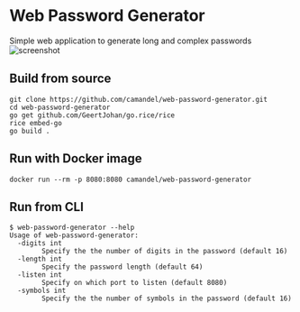 # Web Password Generator
Simple web application to generate long and complex passwords 
![screenshot](../assets/screenshot.jpg/?raw=true)
## Build from source
```
git clone https://github.com/camandel/web-password-generator.git
cd web-password-generator
go get github.com/GeertJohan/go.rice/rice
rice embed-go 
go build .
```
## Run with Docker image
```
docker run --rm -p 8080:8080 camandel/web-password-generator
```
## Run from CLI
```
$ web-password-generator --help
Usage of web-password-generator:
  -digits int
    	Specify the the number of digits in the password (default 16)
  -length int
    	Specify the password length (default 64)
  -listen int
    	Specify on which port to listen (default 8080)
  -symbols int
    	Specify the the number of symbols in the password (default 16)
```
